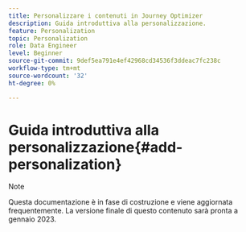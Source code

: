 ```yaml
---
title: Personalizzare i contenuti in Journey Optimizer
description: Guida introduttiva alla personalizzazione.
feature: Personalization
topic: Personalization
role: Data Engineer
level: Beginner
source-git-commit: 9def5ea791e4ef42968cd34536f3ddeac7fc238c
workflow-type: tm+mt
source-wordcount: '32'
ht-degree: 0%

---
```


# Guida introduttiva alla personalizzazione{#add-personalization}

>[!NOTE]
>
>Questa documentazione è in fase di costruzione e viene aggiornata frequentemente. La versione finale di questo contenuto sarà pronta a gennaio 2023.


